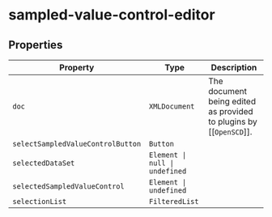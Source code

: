 # sampled-value-control-editor

## Properties

| Property                          | Type                           | Description                                      |
|-----------------------------------|--------------------------------|--------------------------------------------------|
| `doc`                             | `XMLDocument`                  | The document being edited as provided to plugins by [[`OpenSCD`]]. |
| `selectSampledValueControlButton` | `Button`                       |                                                  |
| `selectedDataSet`                 | `Element \| null \| undefined` |                                                  |
| `selectedSampledValueControl`     | `Element \| undefined`         |                                                  |
| `selectionList`                   | `FilteredList`                 |                                                  |
